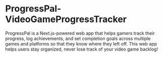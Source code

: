 # ProgressPal-VideoGameProgressTracker
ProgressPal is a Next.js-powered web app that helps gamers track their progress, log achievements, and set completion goals across multiple games and platforms so that they know where they left off. This web app helps users stay organized, never lose track of your video game backlog!
